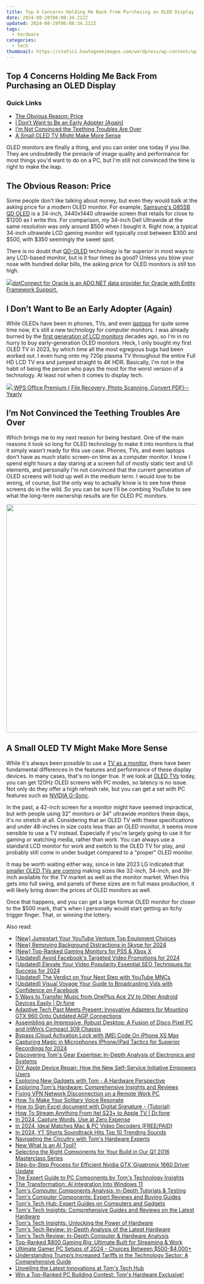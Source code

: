 ```yaml
---
title: Top 4 Concerns Holding Me Back From Purchasing an OLED Display
date: 2024-08-28T06:08:34.212Z
updated: 2024-08-29T06:08:34.212Z
tags:
  - hardware
categories:
  - tech
thumbnail: https://static1.howtogeekimages.com/wordpress/wp-content/uploads/2024/04/an-oled-monitor-in-a-store-with-a-bundle-of-money-and-a-no-symbol-in-the-center.jpg
---
```


## Top 4 Concerns Holding Me Back From Purchasing an OLED Display

### Quick Links

* [The Obvious Reason: Price](https://facebook-videos.techidaily.com/the-art-of-directly-posting-tiktok-videos-on-facebook/)
* [I Don’t Want to Be an Early Adopter (Again)](https://www.howtogeek.com/reasons-im-not-buying-an-oled-monitor-yet/#i-don-rsquo-t-want-to-be-an-early-adopter-again)
* [I’m Not Convinced the Teething Troubles Are Over](https://fake-location.techidaily.com/thinking-about-changing-your-netflix-region-without-a-vpn-on-realme-narzo-60-pro-5g-drfone-by-drfone-virtual-android/)
* [A Small OLED TV Might Make More Sense](https://screen-video-capture.techidaily.com/updated-tech-savvy-ways-to-record-mac-lectures-for-2024/)

 OLED monitors are finally a thing, and you can order one today if you like. They are undoubtedly the pinnacle of image quality and performance for most things you'd want to do on a PC, but I'm still not convinced the time is right to make the leap.

##  The Obvious Reason: Price

 Some people don't like talking about money, but even they would balk at the asking price for a modern OLED monitor. For example, [Samsung's G85SB QD OLED](https://www.amazon.com/SAMSUNG-DisplayHDR-FreeSync-Streaming-LS34BG850SNXZA/dp/B0BLF2RWNV/?tag=hotoge-20&ascsubtag=UUhtgUeUpU2002669&asc%5Frefurl=https%3A%2F%2Fwww.howtogeek.com%2Freasons-im-not-buying-an-oled-monitor-yet%2F&asc%5Fcampaign=Evergreen) is a 34-inch, 3440x1440 ultrawide screen that retails for close to $1200 as I write this. For comparison, my 34-inch Dell Ultrawide at the same resolution was only around $500 when I bought it. Right now, a typical 34-inch ultrawide LCD gaming monitor will typically cost between $300 and $500, with $350 seemingly the sweet spot.

 There is no doubt that [QD-OLED](https://win-answers.techidaily.com/solved-metro-exodus-pc-enhanced-edition-keeps-crashing/) technology is far superior in most ways to any LCD-based monitor, but is it four times as good? Unless you blow your nose with hundred dollar bills, the asking price for OLED monitors is still too high.

<!-- affiliate ads begin -->
<a href="https://checkout.devart.com/order/checkout.php?PRODS=5023555&QTY=1&AFFILIATE=108875&CART=1"><img src="https://secure.avangate.com/images/merchant/45b430710ad04765a6afd58d9d9fafca/products/dotConnect_O.png" border="0">dotConnect for Oracle is an ADO.NET data provider for Oracle with Entity Framework Support.</a>
<!-- affiliate ads end -->
##  I Don’t Want to Be an Early Adopter (Again)

 While OLEDs have been in phones, TVs, and even [laptops](https://snapchat-videos.techidaily.com/updated-instant-restoration-for-missing-snaps-for-2024/) for quite some time now, it's still a new technology for computer monitors. I was already burned by the [first generation of LCD monitors](https://extra-lessons.techidaily.com/cutting-edge-techniques-for-background-resource-sourcing/) decades ago, so I'm in no hurry to buy early-generation OLED monitors. Heck, I only bought my first OLED TV in 2023, by which time all the most egregious bugs had been worked out. I even hung onto my 720p plasma TV throughout the entire Full HD LCD TV era and jumped straight to 4K HDR. Basically, I'm not in the habit of being the person who pays the most for the worst version of a technology. At least not when it comes to display tech.

<!-- affiliate ads begin -->
<a href="https://secure.2checkout.com/order/checkout.php?PRODS=38729081&QTY=1&AFFILIATE=108875&CART=1"><img src="https://website-prod.cache.wpscdn.com/img/wps-writer-free-word-processor-1x.3d9c80d.png" border="0">
WPS Office Premium ( File Recovery, Photo Scanning, Convert PDF)--Yearly</a>
<!-- affiliate ads end -->
##  I’m Not Convinced the Teething Troubles Are Over

 Which brings me to my next reason for being hesitant. One of the main reasons it took so long for OLED technology to make it into monitors is that it simply wasn't ready for this use case. Phones, TVs, and even laptops don't have as much static screen-on time as a computer monitor. I know I spend eight hours a day staring at a screen full of mostly static text and UI elements, and personally I'm not convinced that the current generation of OLED screens will hold up well in the medium term. I would love to be wrong, of course, but the only way to actually know is to see how these screens do in the wild. So you can be sure I'll be combing YouTube to see what the long-term ownership results are for OLED PC monitors.

<!-- affiliate ads begin -->
<a href="https://turtlebeachus.sjv.io/c/5597632/1988416/23719" target="_top" id="1988416"><img src="//a.impactradius-go.com/display-ad/23719-1988416" border="0" alt="" width="600" height="600"/></a><img height="0" width="0" src="https://imp.pxf.io/i/5597632/1988416/23719" style="position:absolute;visibility:hidden;" border="0" />
<!-- affiliate ads end -->
##  A Small OLED TV Might Make More Sense

 While it's always been possible to use a [TV as a monitor](https://printer-issues.techidaily.com/speedy-release-from-print-lineup/), there have been fundamental differences in the features and performance of these display devices. In many cases, that's no longer true. If we look at [OLED TVs](https://extra-tips.techidaily.com/discovering-the-best-in-display-tech-10-list-for-your-mac/) today, you can get 120Hz OLED screens with PC modes, so latency is no issue. Not only do they offer a high refresh rate, but you can get a set with PC features such as [NVIDIA G-Sync](https://hardware-reviews.techidaily.com/in-depth-analysis-of-computer-hardware-at-toms-review-sites/).

 In the past, a 42-inch screen for a monitor might have seemed impractical, but with people using 32" monitors or 34" ultrawide monitors these days, it's no stretch at all. Considering that an OLED TV with these specifications and under 48-inches in size costs less than an OLED monitor, it seems more sensible to use a TV instead. Especially if you're largely going to use it for gaming or watching media, rather than work. You can always use a standard LCD monitor for work and switch to the OLED TV for play, and probably still come in under budget compared to a "proper" OLED monitor.

 It may be worth waiting either way, since in late 2023 LG indicated that [smaller OLED TVs are coming](https://www.flatpanelshd.com/news.php?subaction=showfull&id=1692696801) making sizes like 32-inch, 34-inch, and 39-inch available for the TV market as well as the monitor market. When this gets into full swing, and panels of these sizes are in full mass production, it will likely bring down the prices of OLED monitors as well.

 Once that happens, and you can get a large format OLED monitor for closer to the $500 mark, that's when I personally would start getting an itchy trigger finger. That, or winning the lottery.

<ins class="adsbygoogle"
     style="display:block"
     data-ad-format="autorelaxed"
     data-ad-client="ca-pub-7571918770474297"
     data-ad-slot="1223367746"></ins>



<ins class="adsbygoogle"
     style="display:block"
     data-ad-client="ca-pub-7571918770474297"
     data-ad-slot="8358498916"
     data-ad-format="auto"
     data-full-width-responsive="true"></ins>

<span class="atpl-alsoreadstyle">Also read:</span>
<div><ul>
<li><a href="https://facebook-video-share.techidaily.com/new-jumpstart-your-youtube-venture-top-equipment-choices/"><u>[New] Jumpstart Your YouTube Venture  Top Equipment Choices</u></a></li>
<li><a href="https://screen-sharing-recording.techidaily.com/new-removing-background-distractions-in-skype-for-2024/"><u>[New] Removing Background Distractions in Skype for 2024</u></a></li>
<li><a href="https://some-guidance.techidaily.com/new-top-ranked-gaming-monitors-for-ps5-and-xbox-x/"><u>[New] Top-Ranked Gaming Monitors for PS5 & Xbox X</u></a></li>
<li><a href="https://facebook-clips.techidaily.com/updated-avoid-facebooks-targeted-video-promotions-for-2024/"><u>[Updated] Avoid Facebook's Targeted Video Promotions for 2024</u></a></li>
<li><a href="https://facebook-video-share.techidaily.com/updated-elevate-your-video-popularity-essential-seo-techniques-for-success-for-2024/"><u>[Updated] Elevate Your Video Popularity  Essential SEO Techniques for Success for 2024</u></a></li>
<li><a href="https://facebook-video-footage.techidaily.com/updated-the-verdict-on-your-next-step-with-youtube-mncs/"><u>[Updated] The Verdict on Your Next Step with YouTube MNCs</u></a></li>
<li><a href="https://facebook-clips.techidaily.com/updated-visual-voyage-your-guide-to-broadcasting-vids-with-confidence-on-facebook/"><u>[Updated] Visual Voyage  Your Guide to Broadcasting Vids with Confidence on Facebook</u></a></li>
<li><a href="https://blog-min.techidaily.com/5-ways-to-transfer-music-from-oneplus-ace-2v-to-other-android-devices-easily-drfone-by-drfone-transfer-from-android-transfer-from-android/"><u>5 Ways to Transfer Music from OnePlus Ace 2V to Other Android Devices Easily | Dr.fone</u></a></li>
<li><a href="https://hardware-tips.techidaily.com/adaptive-tech-past-meets-present-innovative-adapters-for-mounting-gtx-960-onto-outdated-agp-connections/"><u>Adaptive Tech Past Meets Present: Innovative Adapters for Mounting GTX 960 Onto Outdated AGP Connections</u></a></li>
<li><a href="https://hardware-tips.techidaily.com/assembling-an-impressive-robust-desktop-a-fusion-of-disco-pixel-pc-and-inwins-compact-309-chassis/"><u>Assembling an Impressive, Robust Desktop: A Fusion of Disco Pixel PC and InWin’s Compact 309 Chassis</u></a></li>
<li><a href="https://activate-lock.techidaily.com/bypass-icloud-activation-lock-with-imei-code-on-iphone-xs-max-by-drfone-ios/"><u>Bypass iCloud Activation Lock with IMEI Code On iPhone XS Max</u></a></li>
<li><a href="https://fox-boxes.techidaily.com/capturing-magic-in-microphones-iphoneipad-tactics-for-superior-recordings-for-2024/"><u>Capturing Magic in Microphones  IPhone/iPad Tactics for Superior Recordings for 2024</u></a></li>
<li><a href="https://hardware-tips.techidaily.com/discovering-toms-gear-expertise-in-depth-analysis-of-electronics-and-systems/"><u>Discovering Tom's Gear Expertise: In-Depth Analysis of Electronics and Systems</u></a></li>
<li><a href="https://hardware-tips.techidaily.com/diy-apple-device-repair-how-the-new-self-service-initiative-empowers-users/"><u>DIY Apple Device Repair: How the New Self-Service Initiative Empowers Users</u></a></li>
<li><a href="https://hardware-tips.techidaily.com/exploring-new-gadgets-with-tom-a-hardware-perspective/"><u>Exploring New Gadgets with Tom - A Hardware Perspective</u></a></li>
<li><a href="https://hardware-tips.techidaily.com/exploring-toms-hardware-comprehensive-insights-and-reviews/"><u>Exploring Tom's Hardware: Comprehensive Insights and Reviews</u></a></li>
<li><a href="https://win11.techidaily.com/fixing-vpn-network-disconnection-on-a-remote-work-pc/"><u>Fixing VPN Network Disconnection on a Remote Work PC</u></a></li>
<li><a href="https://extra-hints.techidaily.com/how-to-make-your-solitary-voice-resonate/"><u>How To Make Your Solitary Voice Resonate</u></a></li>
<li><a href="https://blog-min.techidaily.com/how-to-sign-excel-document-with-digital-signature-tutorial-by-ldigisigner-sign-a-excel-sign-a-excel/"><u>How to Sign Excel document with Digital Signature - (Tutorial)</u></a></li>
<li><a href="https://screen-mirror.techidaily.com/how-to-stream-anything-from-itel-s23plus-to-apple-tv-drfone-by-drfone-android/"><u>How To Stream Anything From Itel S23+ to Apple TV | Dr.fone</u></a></li>
<li><a href="https://extra-information.techidaily.com/in-2024-capture-words-use-at-zero-expense/"><u>In 2024, Capture Words, Use at Zero Expense</u></a></li>
<li><a href="https://some-techniques.techidaily.com/in-2024-ideal-matches-mac-and-pc-video-decoders-freepaid/"><u>In 2024, Ideal Matches  Mac & PC Video Decoders (FREE/PAID)</u></a></li>
<li><a href="https://youtube-zero.techidaily.com/24-yt-shorts-soundtrack-hits-top-10-trending-sounds/"><u>In 2024, YT Shorts Soundtrack Hits  Top 10 Trending Sounds</u></a></li>
<li><a href="https://hardware-tips.techidaily.com/navigating-the-circuitry-with-toms-hardware-experts/"><u>Navigating the Circuitry with Tom's Hardware Experts</u></a></li>
<li><a href="https://ai-voice-clone.techidaily.com/new-what-is-an-ai-tool/"><u>New What Is an AI Tool?</u></a></li>
<li><a href="https://hardware-tips.techidaily.com/selecting-the-right-components-for-your-build-in-our-q1-2016-masterclass-series/"><u>Selecting the Right Components for Your Build in Our Q1 2016 Masterclass Series</u></a></li>
<li><a href="https://hardware-help.techidaily.com/step-by-step-process-for-efficient-nvidia-gtx-gigatronix-1660-driver-update/"><u>Step-by-Step Process for Efficient Nvidia GTX ˈGigatronix 1660 Driver Update</u></a></li>
<li><a href="https://hardware-tips.techidaily.com/the-expert-guide-to-pc-components-by-toms-technology-insights/"><u>The Expert Guide to PC Components by Tom's Technology Insights</u></a></li>
<li><a href="https://windows11.techidaily.com/the-transformation-ai-integration-into-windows-11/"><u>The Transformation: AI Integration Into Windows 11</u></a></li>
<li><a href="https://hardware-tips.techidaily.com/toms-computer-components-analysis-in-depth-tutorials-and-testing/"><u>Tom's Computer Components Analysis: In-Depth Tutorials & Testing</u></a></li>
<li><a href="https://hardware-tips.techidaily.com/toms-computer-components-expert-reviews-and-buying-guides-t17239718709632/"><u>Tom's Computer Components: Expert Reviews and Buying Guides</u></a></li>
<li><a href="https://hardware-tips.techidaily.com/toms-tech-hub-expert-guides-on-computers-and-gadgets/"><u>Tom's Tech Hub: Expert Guides on Computers and Gadgets</u></a></li>
<li><a href="https://hardware-tips.techidaily.com/toms-tech-insights-comprehensive-guides-and-reviews-on-the-latest-hardware/"><u>Tom's Tech Insights: Comprehensive Guides and Reviews on the Latest Hardware</u></a></li>
<li><a href="https://hardware-tips.techidaily.com/toms-tech-insights-unlocking-the-power-of-hardware-t17239718710133/"><u>Tom's Tech Insights: Unlocking the Power of Hardware</u></a></li>
<li><a href="https://hardware-tips.techidaily.com/toms-tech-review-in-depth-analysis-of-the-latest-hardware/"><u>Tom's Tech Review: In-Depth Analysis of the Latest Hardware</u></a></li>
<li><a href="https://hardware-tips.techidaily.com/toms-tech-review-in-depth-computer-and-hardware-analysis/"><u>Tom's Tech Review: In-Depth Computer & Hardware Analysis</u></a></li>
<li><a href="https://hardware-tips.techidaily.com/top-ranked-800-gaming-rig-ultimate-built-for-streaming-and-work/"><u>Top-Ranked $800 Gaming Rig: Ultimate Built for Streaming & Work</u></a></li>
<li><a href="https://hardware-tips.techidaily.com/ultimate-gamer-pc-setups-of-2024-choices-between-500-4000plus/"><u>Ultimate Gamer PC Setups of 2024 - Choices Between $500-$4,000+</u></a></li>
<li><a href="https://hardware-tips.techidaily.com/understanding-trumps-increased-tariffs-in-the-technology-sector-a-comprehensive-guide/"><u>Understanding Trump’s Increased Tariffs in the Technology Sector: A Comprehensive Guide</u></a></li>
<li><a href="https://hardware-tips.techidaily.com/unveiling-the-latest-innovations-at-toms-tech-hub/"><u>Unveiling the Latest Innovations at Tom's Tech Hub</u></a></li>
<li><a href="https://hardware-tips.techidaily.com/1723964470068-win-a-top-ranked-pc-building-contest-toms-hardware-exclusive/"><u>Win a Top-Ranked PC Building Contest: Tom's Hardware Exclusive!</u></a></li>
</ul></div>
